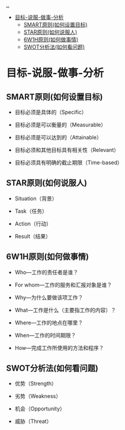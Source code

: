 [..](./../soft-skills/index.md)
- [目标-说服-做事-分析](#目标-说服-做事-分析)
  - [SMART原则(如何设置目标)](#smart原则如何设置目标)
  - [STAR原则(如何说服人)](#star原则如何说服人)
  - [6W1H原则(如何做事情)](#6w1h原则如何做事情)
  - [SWOT分析法(如何看问题)](#swot分析法如何看问题)

# 目标-说服-做事-分析

## SMART原则(如何设置目标)

- 目标必须是具体的（Specific）

- 目标必须是可以衡量的（Measurable）

- 目标必须是可以达到的（Attainable）

- 目标必须和其他目标具有相关性（Relevant）

- 目标必须具有明确的截止期限（Time-based）

## STAR原则(如何说服人)

- Situation（背景）

- Task（任务）

- Action（行动）

- Result（结果）

## 6W1H原则(如何做事情)

- Who—工作的责任者是谁？

- For whom—工作的服务和汇报对象是谁？

- Why—为什么要做该项工作？

- What—工作是什么（主要指工作的内容）？

- Where—工作的地点在哪里？

- When—工作的时间期限？

- How—完成工作所使用的方法和程序？

## SWOT分析法(如何看问题)

- 优势（Strength）

- 劣势（Weakness）

- 机会（Opportunity）

- 威胁（Threat）